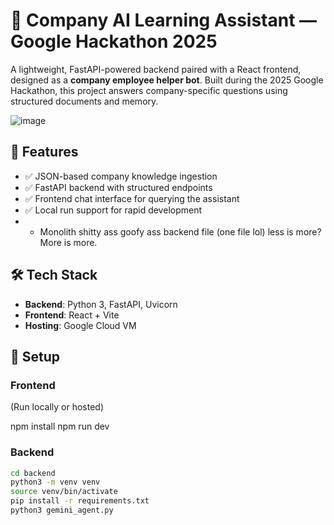 # 🧠 Company AI Learning Assistant — Google Hackathon 2025

A lightweight, FastAPI-powered backend paired with a React frontend, designed as a **company employee helper bot**. Built during the 2025 Google Hackathon, this project answers company-specific questions using structured documents and memory.

![image](https://github.com/user-attachments/assets/a98faeb3-b0a0-40ab-8353-0ecf3f600cae)

## 🚀 Features

- ✅ JSON-based company knowledge ingestion
- ✅ FastAPI backend with structured endpoints
- ✅ Frontend chat interface for querying the assistant
- ✅ Local run support for rapid development
- + Monolith shitty ass goofy ass backend file (one file lol) less is more? More is more.

## 🛠️ Tech Stack

- **Backend**: Python 3, FastAPI, Uvicorn
- **Frontend**: React + Vite
- **Hosting**: Google Cloud VM

## 🔧 Setup

### Frontend
(Run locally or hosted)

npm install
npm run dev

### Backend

```bash
cd backend
python3 -m venv venv
source venv/bin/activate
pip install -r requirements.txt
python3 gemini_agent.py
